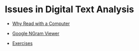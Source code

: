 # Issues in Digital Text Analysis

* [Why Read with a Computer](/issues/why-read-with-a-computer.md)

* [Google NGram Viewer](/issues/google-ngram-viewer.md)

* [Exercises](/issues/exercises.md)